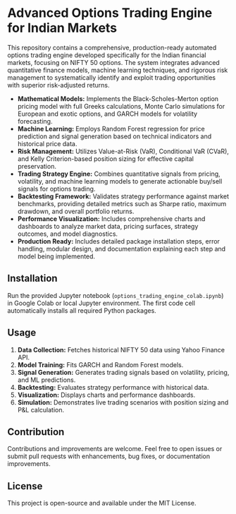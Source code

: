 
# Advanced Options Trading Engine for Indian Markets

This repository contains a comprehensive, production-ready automated options trading engine developed specifically for the Indian financial markets, focusing on NIFTY 50 options. The system integrates advanced quantitative finance models, machine learning techniques, and rigorous risk management to systematically identify and exploit trading opportunities with superior risk-adjusted returns.

- **Mathematical Models:** Implements the Black-Scholes-Merton option pricing model with full Greeks calculations, Monte Carlo simulations for European and exotic options, and GARCH models for volatility forecasting.
- **Machine Learning:** Employs Random Forest regression for price prediction and signal generation based on technical indicators and historical price data.
- **Risk Management:** Utilizes Value-at-Risk (VaR), Conditional VaR (CVaR), and Kelly Criterion-based position sizing for effective capital preservation.
- **Trading Strategy Engine:** Combines quantitative signals from pricing, volatility, and machine learning models to generate actionable buy/sell signals for options trading.
- **Backtesting Framework:** Validates strategy performance against market benchmarks, providing detailed metrics such as Sharpe ratio, maximum drawdown, and overall portfolio returns.
- **Performance Visualization:** Includes comprehensive charts and dashboards to analyze market data, pricing surfaces, strategy outcomes, and model diagnostics.
- **Production Ready:** Includes detailed package installation steps, error handling, modular design, and documentation explaining each step and model being implemented.

## Installation

Run the provided Jupyter notebook (`options_trading_engine_colab.ipynb`) in Google Colab or local Jupyter environment. The first code cell automatically installs all required Python packages.

## Usage

1. **Data Collection:** Fetches historical NIFTY 50 data using Yahoo Finance API.
2. **Model Training:** Fits GARCH and Random Forest models.
3. **Signal Generation:** Generates trading signals based on volatility, pricing, and ML predictions.
4. **Backtesting:** Evaluates strategy performance with historical data.
5. **Visualization:** Displays charts and performance dashboards.
6. **Simulation:** Demonstrates live trading scenarios with position sizing and P&L calculation.

## Contribution
Contributions and improvements are welcome. Feel free to open issues or submit pull requests with enhancements, bug fixes, or documentation improvements.

## License

This project is open-source and available under the MIT License.



